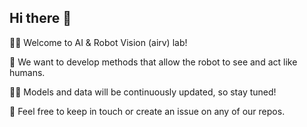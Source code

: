 ## Hi there 👋

🙋‍♀️ Welcome to AI & Robot Vision (airv) lab! 

🍿 We want to develop methods that allow the robot to see and act like humans.

👩‍💻 Models and data will be continuously updated, so stay tuned!

🌈 Feel free to keep in touch or create an issue on any of our repos.



